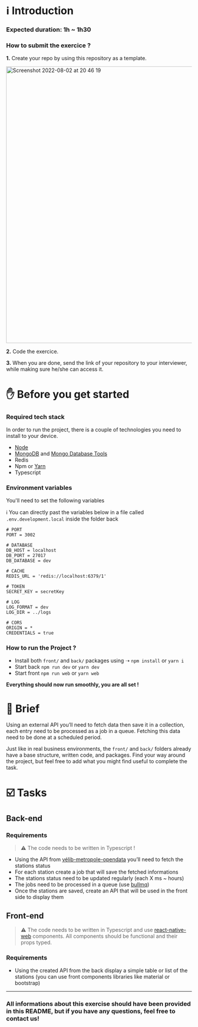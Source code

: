# ℹ️ Introduction

### Expected duration: **1h** ~ **1h30**

### How to submit the exercice ?

**1.** Create your repo by using this repository as a template.

<img width="750" alt="Screenshot 2022-08-02 at 20 46 19" src="https://user-images.githubusercontent.com/20050165/182450543-33f96cf9-81f7-425f-93ce-0ca26568128d.png">

**2.** Code the exercice.

**3.** When you are done, send the link of your repository to your interviewer, while making sure he/she can access it.

# ✋ Before you get started

### Required tech stack

In order to run the project, there is a couple of technologies you need to install to your device.

- [Node](https://docs.npmjs.com/downloading-and-installing-node-js-and-npm)
- [MongoDB](https://www.mongodb.com/docs/manual/installation/) and [Mongo Database Tools](https://www.mongodb.com/docs/database-tools/installation/installation/)
- Redis
- Npm or [Yarn](https://classic.yarnpkg.com/lang/en/docs/install/#mac-stable)
- Typescript

### Environment variables

You'll need to set the following variables

ℹ️ You can directly past the variables below in a file called `.env.development.local` inside the folder back

```text
# PORT
PORT = 3002

# DATABASE
DB_HOST = localhost
DB_PORT = 27017
DB_DATABASE = dev

# CACHE
REDIS_URL = 'redis://localhost:6379/1'

# TOKEN
SECRET_KEY = secretKey

# LOG
LOG_FORMAT = dev
LOG_DIR = ../logs

# CORS
ORIGIN = *
CREDENTIALS = true
```

### How to run the Project ?

- Install both `front/` and `back/` packages using ➝ `npm install` or `yarn i`
- Start back `npm run dev` or `yarn dev`
- Start front `npm run web` or `yarn web`

**Everything should now run smoothly, you are all set !**

# 📝 Brief

Using an external API you’ll need to fetch data then save it in a collection, each entry need to be processed as a job in a queue. Fetching this data need to be done at a scheduled period.

Just like in real business environments, the `front/` and `back/` folders already have a base structure, written code, and packages. Find your way around the project, but feel free to add what you might find useful to complete the task.

# ☑️ Tasks

## Back-end

### Requirements

> :warning: The code needs to be written in Typescript !

- Using the API from [vélib-metropole-opendata](https://www.velib-metropole.fr/donnees-open-data-gbfs-du-service-velib-metropole) you’ll need to fetch the stations status
- For each station create a job that will save the fetched informations
- The stations status need to be updated regularly (each X ms ~ hours)
- The jobs need to be processed in a queue (use [bullmq](https://github.com/taskforcesh/bullmq))
- Once the stations are saved, create an API that will be used in the front side to display them

## Front-end

> :warning: The code needs to be written in Typescript and use [react-native-web](https://necolas.github.io/react-native-web/) components. All components should be functional and their props typed.

### Requirements

- Using the created API from the back display a simple table or list of the stations (you can use front components libraries like material or bootstrap)

---

### All **informations** about this exercise should have been provided in this README, but if you have any questions, feel free to contact us!
